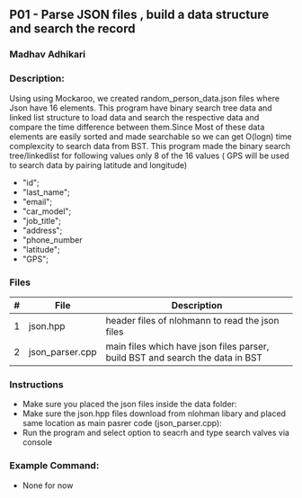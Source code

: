 
## P01 - Parse JSON files , build a data structure and search the record
### Madhav Adhikari
### Description:
Using using Mockaroo, we created random_person_data.json files where Json have 16 elements. This program  have  binary search tree data  and linked list structure to load data and search the respective data and compare the time difference between them.Since Most of these data elements are easily sorted and made searchable so we can get O(logn) time complexcity to search data from BST. This program made the binary search tree/linkedlist for following values only 8 of the 16 values ( GPS will be used to search data by pairing latitude and longitude)
 - "id";
 - "last_name";
 - "email";
 - "car_model";
 - "job_title";
 - "address";
 - "phone_number
 - "latitude";
 - "GPS";

### Files

|   #   | File            | Description                                        |
| :---: | --------------- | -------------------------------------------------- |
|   1   | json.hpp        | header files of nlohmann to read the json files   |
|   2   | json_parser.cpp  | main files which have json files parser, build BST and search the data in BST      |

### Instructions

- Make sure you placed the json files inside the data folder:
- Make sure the json.hpp files download from nlohman libary and placed same location as main pasrer code (json_parser.cpp):
- Run the program and select option to seacrh and type search valves via  console 

### Example Command:
- None for now
